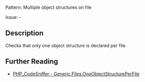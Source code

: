 Pattern: Multiple object structures on file

Issue: -

## Description

Checks that only one object structure is declared per file.

## Further Reading

* [PHP_CodeSniffer - Generic.Files.OneObjectStructurePerFile](https://github.com/PHPCSStandards/PHP_CodeSniffer/blob/master/src/Standards/Generic/Sniffs/Files/OneObjectStructurePerFileSniff.php)